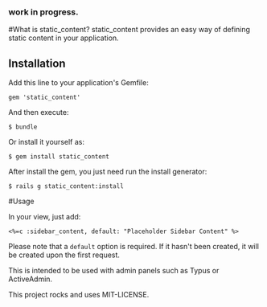### work in progress.

#What is static_content?
static_content provides an easy way of defining static content in your application.

## Installation

Add this line to your application's Gemfile:

    gem 'static_content'

And then execute:

    $ bundle

Or install it yourself as:

    $ gem install static_content

After install the gem, you just need run the install generator:

    $ rails g static_content:install

#Usage

In your view, just add:

```erb
<%=c :sidebar_content, default: "Placeholder Sidebar Content" %>
```

Please note that a `default` option is required. If it hasn't been created, it will be created upon the first request.

This is intended to be used with admin panels such as Typus or ActiveAdmin.


This project rocks and uses MIT-LICENSE.
